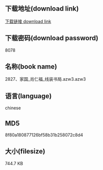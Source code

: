 ## 下载地址(download link)
[下载链接 download link](https://voluble-croquembouche-d321dc.netlify.app/?s=2827%E3%80%81%E5%AE%B6%E5%9B%BD_%E8%82%96%E4%BB%81%E7%A6%8F_%E7%BA%BF%E8%A3%85%E4%B9%A6%E5%B1%80.azw3)

## 下载密码(download password)
8078

## 名称(book name)
2827、家国_肖仁福_线装书局.azw3.azw3

## 语言(language)
chinese

## MD5
8f80a180877126bf58b31b258072c8d4

## 大小(filesize)
744.7 KB
